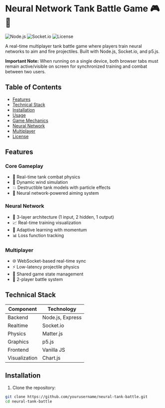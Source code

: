 # Neural Network Tank Battle Game 🎮🤖

![Node.js](https://img.shields.io/badge/Node.js-18.x-green)
![Socket.io](https://img.shields.io/badge/Socket.io-4.x-blue)
![License](https://img.shields.io/badge/License-MIT-brightgreen)

A real-time multiplayer tank battle game where players train neural networks to aim and fire projectiles. Built with Node.js, Socket.io, and p5.js.

**Important Note:** When running on a single device, both browser tabs must remain active/visible on screen for synchronized training and combat between two users.

## Table of Contents
- [Features](#features)
- [Technical Stack](#technical-stack)
- [Installation](#installation)
- [Usage](#usage)
- [Game Mechanics](#game-mechanics)
- [Neural Network](#neural-network)
- [Multiplayer](#multiplayer)
- [License](#license)

## Features

### Core Gameplay
- 🔫 Real-time tank combat physics
- 💨 Dynamic wind simulation
- 💥 Destructible tank models with particle effects
- 🎯 Neural network-powered aiming system

### Neural Network
- 🧠 3-layer architecture (1 input, 2 hidden, 1 output)
- 📈 Real-time training visualization
- 🔄 Adaptive learning with momentum
- 📊 Loss function tracking

### Multiplayer
- 🌐 WebSocket-based real-time sync
- ⚡ Low-latency projectile physics
- 🔄 Shared game state management
- 👥 2-player battle system

## Technical Stack

| Component | Technology |
|-----------|------------|
| Backend | Node.js, Express |
| Realtime | Socket.io |
| Physics | Matter.js |
| Graphics | p5.js |
| Frontend | Vanilla JS |
| Visualization | Chart.js |

## Installation

1. Clone the repository:
```bash
git clone https://github.com/yourusername/neural-tank-battle.git
cd neural-tank-battle
